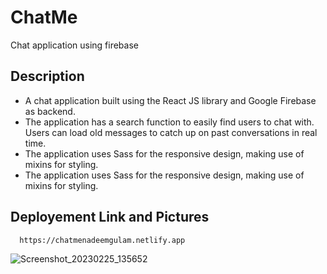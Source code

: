 
# ChatMe

Chat application using firebase


## Description

- A chat application built using the React JS library and Google Firebase as backend.
- The application has a search function to easily find users to chat with. Users can load old messages to catch up on past conversations in real time.
- The application uses Sass for the responsive design, making use of mixins for styling.
- The application uses Sass for the responsive design, making use of mixins for styling.


## Deployement Link and Pictures


```bash
  https://chatmenadeemgulam.netlify.app
```
![Screenshot_20230225_135652](https://user-images.githubusercontent.com/68492875/221347229-b8430fa1-65ad-4d28-a877-ad073e6e55c4.png)

